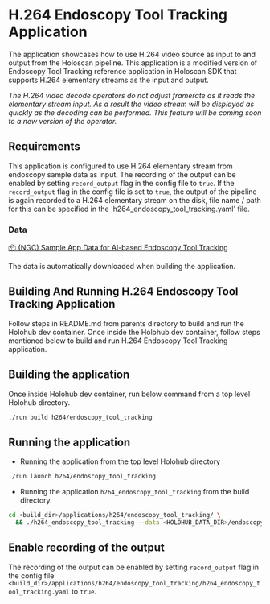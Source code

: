 # H.264 Endoscopy Tool Tracking Application

The application showcases how to use H.264 video source as input to and output
from the Holoscan pipeline. This application is a modified version of Endoscopy
Tool Tracking reference application in Holoscan SDK that supports H.264
elementary streams as the input and output.

_The H.264 video decode operators do not adjust framerate as it reads the elementary
stream input. As a result the video stream will be displayed as quickly as the decoding can be
performed. This feature will be coming soon to a new version of the operator._

## Requirements

This application is configured to use H.264 elementary stream from endoscopy
sample data as input. The recording of the output can be enabled by setting
`record_output` flag in the config file to `true`. If the `record_output` flag
in the config file is set to `true`, the output of the pipeline is again
recorded to a H.264 elementary stream on the disk, file name / path for this
can be specified in the 'h264_endoscopy_tool_tracking.yaml' file.

### Data

[📦️ (NGC) Sample App Data for AI-based Endoscopy Tool Tracking](https://catalog.ngc.nvidia.com/orgs/nvidia/teams/clara-holoscan/resources/holoscan_endoscopy_sample_data)

The data is automatically downloaded when building the application.

## Building And Running H.264 Endoscopy Tool Tracking Application

Follow steps in README.md from parents directory to build and run the Holohub
dev container. Once inside the Holohub dev container, follow steps mentioned
below to build and run H.264 Endoscopy Tool Tracking application.

## Building the application

Once inside Holohub dev container, run below command from a top level Holohub
directory.

```bash
./run build h264/endoscopy_tool_tracking
```

## Running the application

* Running the application from the top level Holohub directory

```bash
./run launch h264/endoscopy_tool_tracking
```

* Running the application `h264_endoscopy_tool_tracking` from the build directory.

```bash
cd <build_dir>/applications/h264/endoscopy_tool_tracking/ \
  && ./h264_endoscopy_tool_tracking --data <HOLOHUB_DATA_DIR>/endoscopy
```

## Enable recording of the output

The recording of the output can be enabled by setting `record_output` flag in
the config file
`<build_dir>/applications/h264/endoscopy_tool_tracking/h264_endoscopy_tool_tracking.yaml`
to `true`.

